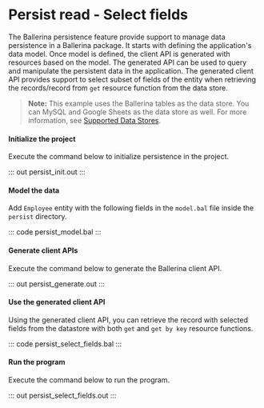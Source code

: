 # Persist read - Select fields

The Ballerina persistence feature provide support to manage data persistence in a Ballerina package. It starts with defining the application's data model. Once model is defined, the client API is generated with resources based on the model. The generated
API can be used to query and manipulate the persistent data in the application.
The generated client API provides support to select subset of fields of the entity when retrieving the records/record from `get` resource function from the data store.

> **Note:** This example uses the Ballerina tables as the data store. You can MySQL and Google Sheets as the data store as well. For more information, see [Supported Data Stores](/learn/by-example/persist-supported-data-stores/).

#### Initialize the project
Execute the command below to initialize persistence in the project.

::: out persist_init.out :::

#### Model the data

Add `Employee` entity with the following fields in the `model.bal` file inside the `persist` directory.

::: code persist_model.bal :::

#### Generate client APIs
Execute the command below to generate the Ballerina client API.

::: out persist_generate.out :::

#### Use the generated client API

Using the generated client API, you can retrieve the record with selected fields from the datastore with both `get` and `get by key` resource functions.

::: code persist_select_fields.bal :::

#### Run the program

Execute the command below to run the program.

::: out persist_select_fields.out :::
